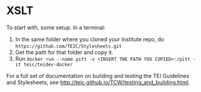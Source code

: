 # XSLT

To start with, some setup. In a terminal:

1. In the same folder where you cloned your Institute repo, do `https://github.com/TEIC/Stylesheets.git`
2. Get the path for that folder and copy it.
3. Run `docker run --name pitt -v <INSERT THE PATH YOU COPIED>:/pitt -it teic/teidev-docker`

For a full set of documentation on building and testing the TEI Guidelines and Stylesheets, see <http://teic.github.io/TCW/testing_and_building.html>.
